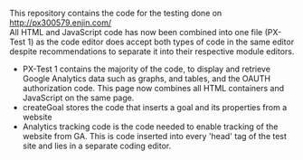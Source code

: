 This repository contains the code for the testing done on http://px300579.enjin.com/<br>
All HTML and JavaScript code has now been combined into one file (PX-Test 1) as the code editor does accept both types of code in the same editor despite recommendations to separate it into their respective module editors.


<ul>
<li>PX-Test 1 contains the majority of the code, to display and retrieve Google Analytics data such as graphs, and tables, and the OAUTH authorization code. This page now combines all HTML containers and JavaScript on the same page.</li>
<li>createGoal stores the code that inserts a goal and its properties from a website </li>
<li>Analytics tracking code is the code needed to enable tracking of the website from GA. This is code inserted into every 'head' tag of the test site and lies in a separate coding editor. </li>
</ul>
